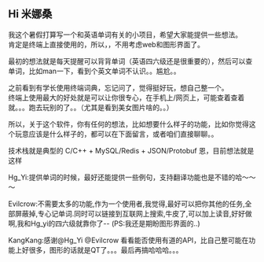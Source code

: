 ## Hi 米娜桑
我这个暑假打算写一个和英语单词有关的小项目，希望大家能提供一些想法。  
肯定是终端上直接使用的，所以，，不用考虑web和图形界面了。  

最初的想法就是每天提醒可以背背单词（英语四六级还是很重要的），然后可以查单词，比如man一下，看到个英文单词不认识。。尴尬。。  

之前看到有学长使用终端词典，忘记问了，觉得挺好玩，想自己整一个。  
终端上使用最大的好处就是可以让你很专心，在手机上/网页上，可能查着查着就。。。跑去玩别的了。。（尤其是看到美女图片啥的。。）  

所以，关于这个软件，你有任何的想法，比如想要什么样子的功能，比如你觉得这个玩意应该是什么样子的，都可以在下面留言，或者咱们直接聊聊。。  
 
技术栈就是典型的 C/C++ + MySQL/Redis + JSON/Protobuf 恩，目前想法就是这样  


Hg_Yi:提供单词的时候，最好还能提供一些例句，支持翻译功能也是不错的哈～～～

Evilcrow:不需要太多的功能,作为一个使用者,我觉得,最好可以把你其他的任务,全部屏蔽掉,专心记单词.同时可以链接到互联网上搜索,牛皮了,可以加上读音,好好做啊,我和Hg_yi的四六级就靠你了--
(PS:我还是期盼图形界面的..)

KangKang:感谢@Hg_Yi @Evilcrow 看看能否使用有道的API，比自己整可能在功能上好很多，图形的话就是QT了。。。最后再搞哈哈哈。。。
